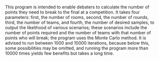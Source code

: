 This program is intended to enable debaters to calculate the number of points they need to break to the final at a competition. It takes four parameters: first, the number of rooms, second, the number of rounds, third, the number of teams, and fourth, the number of desired samples, to output the likelihood of various scenarios; these scenarios include the number of points required and the number of teams with that number of points who will break; the program uses the Monte Carlo method.
It is advised to run between 1000 and 10000 iterations, because below this, some possibilities may be omitted, and running the program more than 10000 times yields few benefits but takes a long time.
